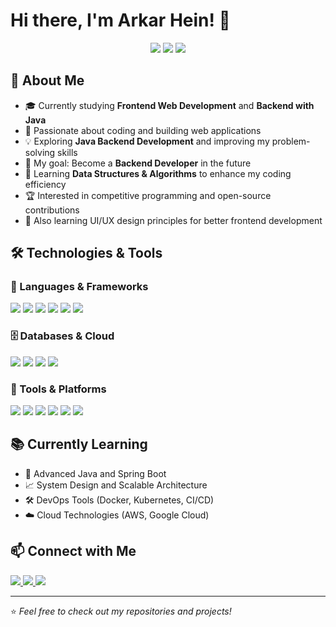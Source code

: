 # Hi there, I'm Arkar Hein! 👋

<p align="center">
  <img src="https://img.shields.io/badge/Frontend-Development-blue?style=flat&logo=javascript" />
  <img src="https://img.shields.io/badge/Backend-Java-orange?style=flat&logo=java" />
  <img src="https://img.shields.io/badge/Database-MySQL-blue?style=flat&logo=mysql" />
</p>

## 🌱 About Me
- 🎓 Currently studying **Frontend Web Development** and **Backend with Java**
- 🚀 Passionate about coding and building web applications
- 💡 Exploring **Java Backend Development** and improving my problem-solving skills
- 🎯 My goal: Become a **Backend Developer** in the future
- 📖 Learning **Data Structures & Algorithms** to enhance my coding efficiency
- 🏆 Interested in competitive programming and open-source contributions
- 🎨 Also learning UI/UX design principles for better frontend development

## 🛠️ Technologies & Tools

### 🚀 Languages & Frameworks
<p>
  <img src="https://img.shields.io/badge/HTML5-E34F26?style=flat&logo=html5&logoColor=white" />
  <img src="https://img.shields.io/badge/CSS3-1572B6?style=flat&logo=css3&logoColor=white" />
  <img src="https://img.shields.io/badge/JavaScript-F7DF1E?style=flat&logo=javascript&logoColor=black" />
  <img src="https://img.shields.io/badge/React-61DAFB?style=flat&logo=react&logoColor=black" />
  <img src="https://img.shields.io/badge/Java-007396?style=flat&logo=java&logoColor=white" />
  <img src="https://img.shields.io/badge/Spring%20Boot-6DB33F?style=flat&logo=spring-boot&logoColor=white" />
</p>

### 🗄️ Databases & Cloud
<p>
  <img src="https://img.shields.io/badge/MySQL-4479A1?style=flat&logo=mysql&logoColor=white" />
  <img src="https://img.shields.io/badge/PostgreSQL-336791?style=flat&logo=postgresql&logoColor=white" />
  <img src="https://img.shields.io/badge/Firebase-FFCA28?style=flat&logo=firebase&logoColor=black" />
  <img src="https://img.shields.io/badge/AWS-232F3E?style=flat&logo=amazon-aws&logoColor=white" />
</p>

### 🔧 Tools & Platforms
<p>
  <img src="https://img.shields.io/badge/Git-F05032?style=flat&logo=git&logoColor=white" />
  <img src="https://img.shields.io/badge/GitHub-181717?style=flat&logo=github&logoColor=white" />
  <img src="https://img.shields.io/badge/Docker-2496ED?style=flat&logo=docker&logoColor=white" />
  <img src="https://img.shields.io/badge/Postman-FF6C37?style=flat&logo=postman&logoColor=white" />
  <img src="https://img.shields.io/badge/VS%20Code-007ACC?style=flat&logo=visual-studio-code&logoColor=white" />
  <img src="https://img.shields.io/badge/IntelliJ-000000?style=flat&logo=intellij-idea&logoColor=white" />
</p>

## 📚 Currently Learning
- 🚀 Advanced Java and Spring Boot
- 📈 System Design and Scalable Architecture
- 🛠️ DevOps Tools (Docker, Kubernetes, CI/CD)
- ☁️ Cloud Technologies (AWS, Google Cloud)

## 📫 Connect with Me
<p>
  <a href="https://github.com/Arkarhein-123">
    <img src="https://img.shields.io/badge/GitHub-100000?style=flat&logo=github&logoColor=white" />
  </a>
  <a href="hein90510@gmail.com">
    <img src="https://img.shields.io/badge/Email-D14836?style=flat&logo=gmail&logoColor=white" />
  </a>
  <a href="">
    <img src="https://img.shields.io/badge/LinkedIn-0077B5?style=flat&logo=linkedin&logoColor=white" />
  </a>
</p>

---

⭐️ *Feel free to check out my repositories and projects!*
